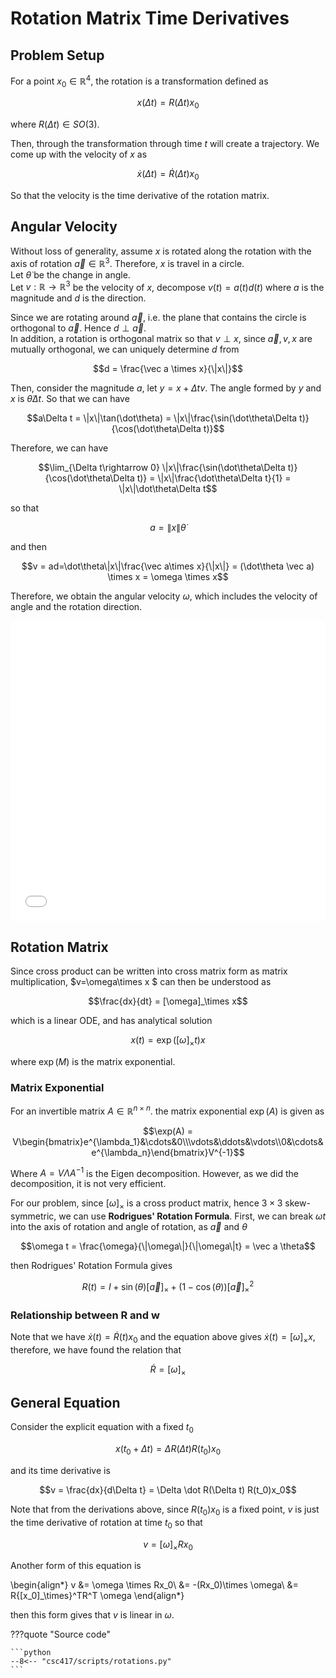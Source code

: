 # Rotation Matrix Time Derivatives


## Problem Setup
For a point $x_0 \in\mathbb R^4$, the rotation is a transformation defined as 

$$x(\Delta t) = R(\Delta t) x_0$$

where $R(\Delta t) \in SO(3)$. 

Then, through the transformation through time $t$ will create a trajectory. We come up with the velocity of $x$ as 

$$\dot x (\Delta t) = \dot R(\Delta t) x_0$$

So that the velocity is the time derivative of the rotation matrix. 

## Angular Velocity
Without loss of generality, assume $x$ is rotated along the rotation with the axis of rotation $\vec a\in\mathbb R^3$. Therefore, $x$ is travel in a circle.   
Let $\dot\theta$ be the change in angle.  
Let $v: \mathbb R\rightarrow \mathbb R^3$ be the velocity of $x$, decompose $v(t) = a(t)d(t)$ where $a$ is the magnitude and $d$ is the direction. 

Since we are rotating around $\vec a$, i.e. the plane that contains the circle is orthogonal to $\vec a$. Hence $d\perp \vec a$.  
In addition, a rotation is orthogonal matrix so that $v\perp x$, since $\vec a,v,x$ are mutually orthogonal, we can uniquely determine $d$ from 

$$d = \frac{\vec a \times x}{\|x\|}$$

Then, consider the magnitude $a$, let $y = x + \Delta tv$. The angle formed by $y$ and $x$ is $\dot\theta \Delta t$. So that we can have 

$$a\Delta t = \|x\|\tan(\dot\theta) = \|x\|\frac{\sin(\dot\theta\Delta t)}{\cos(\dot\theta\Delta t)}$$

Therefore, we can have 

$$\lim_{\Delta t\rightarrow 0} \|x\|\frac{\sin(\dot\theta\Delta t)}{\cos(\dot\theta\Delta t)} = \|x\|\frac{\dot\theta\Delta t}{1} = \|x\|\dot\theta\Delta t$$

so that 

$$a = \|x\|\dot\theta$$

and then

$$v = ad=\dot\theta\|x\|\frac{\vec a\times x}{\|x\|} = (\dot\theta \vec a) \times x = \omega \times x$$

Therefore, we obtain the angular velocity $\omega$, which includes the velocity of angle and the rotation direction.


<iframe
    width="100%"
    height="480"
    src="./assets/rotation.html"
    frameborder="0"
    allowfullscreen
></iframe>



## Rotation Matrix
Since cross product can be written into cross matrix form as matrix multiplication, $v=\omega\times x $ can then be understood as 

$$\frac{dx}{dt} = [\omega]_\times x$$

which is a linear ODE, and has analytical solution

$$x(t) = \exp([\omega]_\times t) x$$

where $\exp(M)$ is the matrix exponential. 

### Matrix Exponential
For an invertible matrix $A\in\mathbb R^{n\times n}$. the matrix exponential $\exp(A)$ is given as 

$$\exp(A) = V\begin{bmatrix}e^{\lambda_1}&\cdots&0\\\vdots&\ddots&\vdots\\0&\cdots&e^{\lambda_n}\end{bmatrix}V^{-1}$$

Where $A=V\Lambda A^{-1}$ is the Eigen decomposition. However, as we did the decomposition, it is not very efficient. 

For our problem, since $[\omega]_{\times}$ is a cross product matrix, hence $3\times 3$ skew-symmetric, we can use __Rodrigues' Rotation Formula__. First, we can break $\omega t$ into the axis of rotation and angle of rotation, as $\vec a$ and $\theta$

$$\omega t = \frac{\omega}{\|\omega\|}{\|\omega\|t} = \vec a \theta$$

then Rodrigues' Rotation Formula gives 

$$R(t) = I + \sin(\theta)[\vec a]_\times + (1-\cos(\theta)) {[\vec a]_\times}^2$$

### Relationship between R and w
Note that we have $\dot x(t) = \dot R(t)x_0$ and the equation above gives $\dot x(t) = [\omega]_\times x$, therefore, we have found the relation that 

$$\dot R = [\omega]_\times$$

## General Equation
Consider the explicit equation with a fixed $t_0$

$$x(t_0+\Delta t) = \Delta R(\Delta t) R(t_0)x_0$$

and its time derivative is 

$$v = \frac{dx}{d\Delta t} = \Delta \dot R(\Delta t) R(t_0)x_0$$

Note that from the derivations above, since $R(t_0)x_0$ is a fixed point, $v$ is just the time derivative of rotation at time $t_0$ so that 

$$v = [\omega]_\times Rx_0$$

Another form of this equation is

\begin{align*}
v &= \omega \times Rx_0\\
&= -(Rx_0)\times \omega\\
&= R{[x_0]_\times}^TR^T \omega
\end{align*}

then this form gives that $v$ is linear in $\omega$.


???quote "Source code"

    ```python
    --8<-- "csc417/scripts/rotations.py"
    ```
